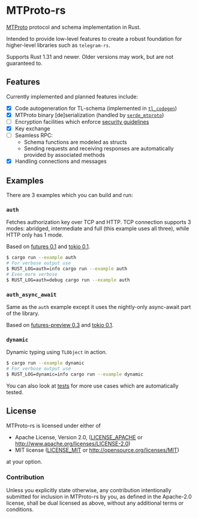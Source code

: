 # MTProto-rs

[MTProto](https://core.telegram.org/mtproto) protocol and schema
implementation in Rust.

Intended to provide low-level features to create a robust foundation for
higher-level libraries such as `telegram-rs`.

Supports Rust 1.31 and newer.
Older versions may work, but are not guaranteed to.


## Features

Currently implemented and planned features include:

- [x] Code autogeneration for TL-schema
      (implemented in [`tl_codegen`][tl_codegen_code])
- [x] MTProto binary [de]serialization
      (handled by [`serde_mtproto`][serde_mtproto_repo])
- [ ] Encryption facilities which enforce
      [security guidelines][mtproto_security_guidelines]
- [x] Key exchange
- [ ] Seamless RPC:
    * Schema functions are modeled as structs
    * Sending requests and receiving responses are automatically
      provided by associated methods
- [x] Handling connections and messages

[tl_codegen_code]: https://github.com/Connicpu/mtproto-rs/tree/master/tl_codegen
[serde_mtproto_repo]: https://github.com/hcpl/serde_mtproto
[mtproto_security_guidelines]: https://core.telegram.org/mtproto/security_guidelines


## Examples

There are 3 examples which you can build and run:

### `auth`

Fetches authorization key over TCP and HTTP.
TCP connection supports 3 modes: abridged, intermediate and full (this example uses all three),
while HTTP only has 1 mode.

Based on [futures 0.1](https://docs.rs/futures/0.1.*/futures/) and [tokio 0.1](https://tokio.rs).

```sh
$ cargo run --example auth
# For verbose output use
$ RUST_LOG=auth=info cargo run --example auth
# Even more verbose
$ RUST_LOG=auth=debug cargo run --example auth
```

### `auth_async_await`

Same as the `auth` example except it uses the nightly-only async-await part of the library.

Based on [futures-preview 0.3](https://rust-lang-nursery.github.io/futures-rs/) and
[tokio 0.1](https://tokio.rs).

### `dynamic`

Dynamic typing using `TLObject` in action.

```sh
$ cargo run --example dynamic
# For verbose output use
$ RUST_LOG=dynamic=info cargo run --example dynamic
```

You can also look at [tests](./tests/) for more use cases which are automatically tested.


## License

MTProto-rs is licensed under either of

 * Apache License, Version 2.0, ([LICENSE_APACHE](LICENSE_APACHE) or
   http://www.apache.org/licenses/LICENSE-2.0)
 * MIT license ([LICENSE_MIT](LICENSE_MIT) or
   http://opensource.org/licenses/MIT)

at your option.

### Contribution

Unless you explicitly state otherwise, any contribution intentionally submitted
for inclusion in MTProto-rs by you, as defined in the Apache-2.0 license, shall
be dual licensed as above, without any additional terms or conditions.
